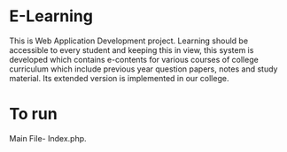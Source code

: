 # E-Learning
This is Web Application Development project. Learning should be accessible to every student and keeping this in view, this system is developed which contains e-contents for various courses of college curriculum which include previous year question papers, notes and study material. Its extended version is implemented in our college.

# To run
Main File- Index.php.
